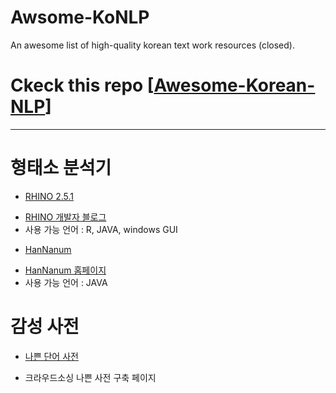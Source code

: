 # Awsome-KoNLP
An awesome list of high-quality korean text work resources (closed).

# Ckeck this repo [[Awesome-Korean-NLP](https://github.com/datanada/Awesome-Korean-NLP)]



----


# 형태소 분석기
* [RHINO 2.5.1](https://sourceforge.net/projects/koreananalyzer/)
 - [RHINO 개발자 블로그](http://blog.naver.com/lingua)
 - 사용 가능 언어 : R, JAVA, windows GUI

* [HanNanum](http://kldp.net/hannanum/)
 - [HanNanum 홈페이지](http://semanticweb.kaist.ac.kr/home/index.php/HanNanum)
 - 사용 가능 언어 : JAVA

# 감성 사전
* [나쁜 단어 사전](http://badworddictionary.xyz/)
 - 크라우드소싱 나쁜 사전 구축 페이지
